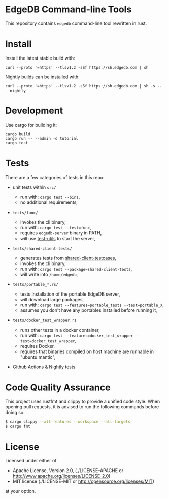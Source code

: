 EdgeDB Command-line Tools
=========================

This repository contains `edgedb` command-line tool rewritten in rust.


Install
=======

Install the latest stable build with:

```
curl --proto '=https' --tlsv1.2 -sSf https://sh.edgedb.com | sh
```

Nightly builds can be installed with:

```
curl --proto '=https' --tlsv1.2 -sSf https://sh.edgedb.com | sh -s -- --nightly
```


Development
===========

Use cargo for building it:

```
cargo build
cargo run -- --admin -d tutorial
cargo test
```

Tests
=====

There are a few categories of tests in this repo:

- unit tests within `src/`
  - run with: `cargo test --bins`,
  - no additional requirements,

- `tests/func/`
  - invokes the cli binary,
  - run with: `cargo test --test=func`,
  - requires `edgedb-server` binary in PATH,
  - will use [test-utils](https://github.com/edgedb/test-utils/) to start the server,

- `tests/shared-client-tests/`
  - generates tests from [shared-client-testcases](https://github.com/edgedb/shared-client-testcases/),
  - invokes the cli binary,
  - run with: `cargo test --package=shared-client-tests`,
  - will write into `/home/edgedb`,

- `tests/portable_*.rs/`
  - tests installation of the portable EdgeDB server,
  - will download large packages,
  - run with: `cargo test --features=portable_tests --test=portable_X`,
  - assumes you don't have any portables installed before running it,

- `tests/docker_test_wrapper.rs`
  - runs other tests in a docker container,
  - run with: `cargo test --features=docker_test_wrapper --test=docker_test_wrapper`,
  - requires Docker,
  - requires that binaries compiled on host machine are runnable in "ubuntu:mantic",

- Github Actions & Nightly tests


Code Quality Assurance
======================

This project uses rustfmt and clippy to provide a unified code style.
When opening pull requests, it is advised to run the following commands
before doing so:

```bash
$ cargo clippy --all-features --workspace --all-targets
$ cargo fmt
```


License
=======


Licensed under either of

* Apache License, Version 2.0,
  (./LICENSE-APACHE or http://www.apache.org/licenses/LICENSE-2.0)
* MIT license (./LICENSE-MIT or http://opensource.org/licenses/MIT)

at your option.
